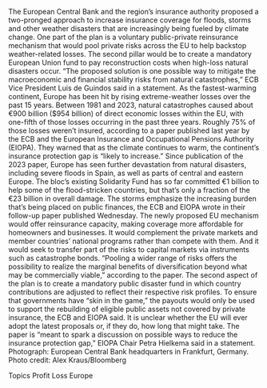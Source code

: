 The European Central Bank and the region’s insurance authority proposed a two-pronged approach to increase insurance coverage for floods, storms and other weather disasters that are increasingly being fueled by climate change.
One part of the plan is a voluntary public-private reinsurance mechanism that would pool private risks across the EU to help backstop weather-related losses. The second pillar would be to create a mandatory European Union fund to pay reconstruction costs when high-loss natural disasters occur.
“The proposed solution is one possible way to mitigate the macroeconomic and financial stability risks from natural catastrophes,” ECB Vice President Luis de Guindos said in a statement.
As the fastest-warming continent, Europe has been hit by rising extreme-weather losses over the past 15 years. Between 1981 and 2023, natural catastrophes caused about €900 billion ($954 billion) of direct economic losses within the EU, with one-fifth of those losses occurring in the past three years.
Roughly 75% of those losses weren’t insured, according to a paper published last year by the ECB and the European Insurance and Occupational Pensions Authority (EIOPA). They warned that as the climate continues to warm, the continent’s insurance protection gap is “likely to increase.”
Since publication of the 2023 paper, Europe has seen further devastation from natural disasters, including severe floods in Spain, as well as parts of central and eastern Europe. The bloc’s existing Solidarity Fund has so far committed €1 billion to help some of the flood-stricken countries, but that’s only a fraction of the €23 billion in overall damage.
The storms emphasize the increasing burden that’s being placed on public finances, the ECB and EIOPA wrote in their follow-up paper published Wednesday.
The newly proposed EU mechanism would offer reinsurance capacity, making coverage more affordable for homeowners and businesses. It would complement the private markets and member countries’ national programs rather than compete with them. And it would seek to transfer part of the risks to capital markets via instruments such as catastrophe bonds.
“Pooling a wider range of risks offers the possibility to realize the marginal benefits of diversification beyond what may be commercially viable,” according to the paper.
The second aspect of the plan is to create a mandatory public disaster fund in which country contributions are adjusted to reflect their respective risk profiles. To ensure that governments have “skin in the game,” the payouts would only be used to support the rebuilding of eligible public assets not covered by private insurance, the ECB and EIOPA said.
It is unclear whether the EU will ever adopt the latest proposals or, if they do, how long that might take. The paper is “meant to spark a discussion on possible ways to reduce the insurance protection gap,” EIOPA Chair Petra Hielkema said in a statement.
Photograph: European Central Bank headquarters in Frankfurt, Germany. Photo credit: Alex Kraus/Bloomberg

Topics
Profit Loss
Europe
